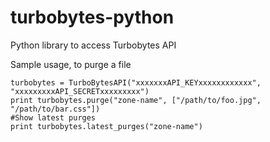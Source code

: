 turbobytes-python
=================

Python library to access Turbobytes API


Sample usage, to purge a file

    turbobytes = TurboBytesAPI("xxxxxxxAPI_KEYxxxxxxxxxxxx", "xxxxxxxxxAPI_SECRETxxxxxxxxx")
    print turbobytes.purge("zone-name", ["/path/to/foo.jpg", "/path/to/bar.css"])
    #Show latest purges
    print turbobytes.latest_purges("zone-name")

